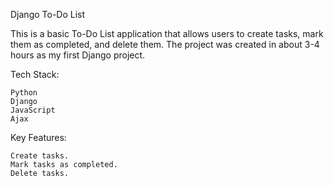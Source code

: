 Django To-Do List

This is a basic To-Do List application that allows users to create tasks, mark them as completed, and delete them. The project was created in about 3-4 hours as my first Django project.

Tech Stack:

    Python
    Django
    JavaScript
    Ajax

Key Features:

    Create tasks.
    Mark tasks as completed.
    Delete tasks.
